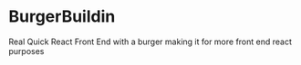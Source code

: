 # BurgerBuildin
Real Quick React Front End with a burger making it for more front end react purposes

